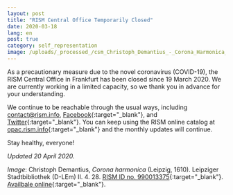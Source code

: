 ```yaml
---
layout: post
title: "RISM Central Office Temporarily Closed"
date: 2020-03-18
lang: en
post: true
category: self_representation
image: /uploads/_processed_/csm_Christoph_Demantius_-_Corona_Harmonica_e186d80a86.jpg
---
```



As a precautionary measure due to the novel coronavirus (COVID-19), the RISM Central Office in Frankfurt has been closed since 19 March 2020. We are currently working in a limited capacity, so we thank you in advance for your understanding.

We continue to be reachable through the usual ways, including [contact@rism.info](mailto:contact@rism.info), [Facebook](https://www.facebook.com/pages/RISM-R%C3%A9pertoire-International-des-Sources-Musicales/103775449663308){:target="_blank"}, and [Twitter](https://twitter.com/RISM_music){:target="_blank"}. You can keep using the RISM online catalog at [opac.rism.info](https://opac.rism.info/index.php?id=4){:target="_blank"} and the monthly updates will continue.

Stay healthy, everyone!

_Updated 20 April 2020._



_Image_: Christoph Demantius, _Corona harmonica_ (Leipzig, 1610). Leipziger Stadtbibliothek (D-LEm) II. 4. 28. [RISM ID no. 990013375](https://opac.rism.info/search?id=990013375&View=rism){:target="_blank"}. [Availbale online](http://digital.slub-dresden.de/id455638314){:target="_blank"}.

<script type="text/javascript">var switchTo5x=true;</script><script type="text/javascript" src="http://w.sharethis.com/button/buttons.js"></script><script type="text/javascript">stLight.options({publisher: "9b601438-1ce1-49d8-bfd7-9cff5df54c17", doNotHash: false, doNotCopy: false, hashAddressBar: false});</script>